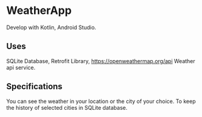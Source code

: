 # WeatherApp
Develop with Kotlin, Android Studio.

Uses
---------------
SQLite Database,
Retrofit Library,
https://openweathermap.org/api Weather api service.

Specifications
----------------
You can see the weather in your location or the city of your choice.
To keep the history of selected cities in SQLite database.
